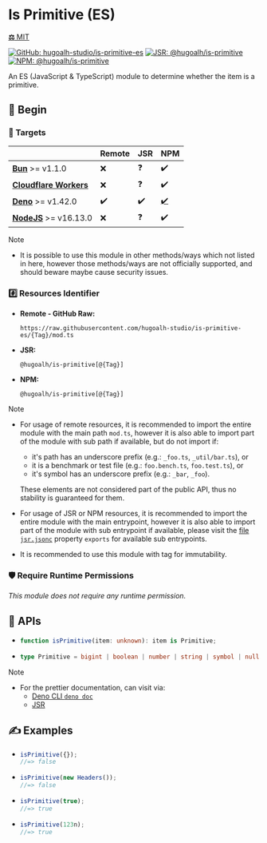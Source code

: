 # Is Primitive (ES)

[**⚖️** MIT](./LICENSE.md)

[![GitHub: hugoalh-studio/is-primitive-es](https://img.shields.io/github/v/release/hugoalh-studio/is-primitive-es?label=hugoalh-studio/is-primitive-es&labelColor=181717&logo=github&logoColor=ffffff&sort=semver&style=flat "GitHub: hugoalh-studio/is-primitive-es")](https://github.com/hugoalh-studio/is-primitive-es)
[![JSR: @hugoalh/is-primitive](https://img.shields.io/jsr/v/@hugoalh/is-primitive?label=@hugoalh/is-primitive&labelColor=F7DF1E&logo=jsr&logoColor=000000&style=flat "JSR: @hugoalh/is-primitive")](https://jsr.io/@hugoalh/is-primitive)
[![NPM: @hugoalh/is-primitive](https://img.shields.io/npm/v/@hugoalh/is-primitive?label=@hugoalh/is-primitive&labelColor=CB3837&logo=npm&logoColor=ffffff&style=flat "NPM: @hugoalh/is-primitive")](https://www.npmjs.com/package/@hugoalh/is-primitive)

An ES (JavaScript & TypeScript) module to determine whether the item is a primitive.

## 🔰 Begin

### 🎯 Targets

|  | **Remote** | **JSR** | **NPM** |
|:--|:--|:--|:--|
| **[Bun](https://bun.sh/)** >= v1.1.0 | ❌ | ❓ | ✔️ |
| **[Cloudflare Workers](https://workers.cloudflare.com/)** | ❌ | ❓ | ✔️ |
| **[Deno](https://deno.land/)** >= v1.42.0 | ✔️ | ✔️ | [✔️](https://docs.deno.com/runtime/fundamentals/modules/#https-imports) |
| **[NodeJS](https://nodejs.org/)** >= v16.13.0 | ❌ | ❓ | ✔️ |

> [!NOTE]
> - It is possible to use this module in other methods/ways which not listed in here, however those methods/ways are not officially supported, and should beware maybe cause security issues.

### #️⃣ Resources Identifier

- **Remote - GitHub Raw:**
  ```
  https://raw.githubusercontent.com/hugoalh-studio/is-primitive-es/{Tag}/mod.ts
  ```
- **JSR:**
  ```
  @hugoalh/is-primitive[@{Tag}]
  ```
- **NPM:**
  ```
  @hugoalh/is-primitive[@{Tag}]
  ```

> [!NOTE]
> - For usage of remote resources, it is recommended to import the entire module with the main path `mod.ts`, however it is also able to import part of the module with sub path if available, but do not import if:
>
>   - it's path has an underscore prefix (e.g.: `_foo.ts`, `_util/bar.ts`), or
>   - it is a benchmark or test file (e.g.: `foo.bench.ts`, `foo.test.ts`), or
>   - it's symbol has an underscore prefix (e.g.: `_bar`, `_foo`).
>
>   These elements are not considered part of the public API, thus no stability is guaranteed for them.
> - For usage of JSR or NPM resources, it is recommended to import the entire module with the main entrypoint, however it is also able to import part of the module with sub entrypoint if available, please visit the [file `jsr.jsonc`](./jsr.jsonc) property `exports` for available sub entrypoints.
> - It is recommended to use this module with tag for immutability.

### 🛡️ Require Runtime Permissions

*This module does not require any runtime permission.*

## 🧩 APIs

- ```ts
  function isPrimitive(item: unknown): item is Primitive;
  ```
- ```ts
  type Primitive = bigint | boolean | number | string | symbol | null | undefined;
  ```

> [!NOTE]
> - For the prettier documentation, can visit via:
>   - [Deno CLI `deno doc`](https://deno.land/manual/tools/documentation_generator)
>   - [JSR](https://jsr.io/@hugoalh/is-primitive)

## ✍️ Examples

- ```ts
  isPrimitive({});
  //=> false
  ```
- ```ts
  isPrimitive(new Headers());
  //=> false
  ```
- ```ts
  isPrimitive(true);
  //=> true
  ```
- ```ts
  isPrimitive(123n);
  //=> true
  ```
